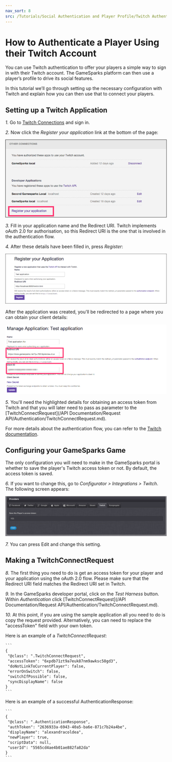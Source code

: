 ```yaml
---
nav_sort: 8
src: /Tutorials/Social Authentication and Player Profile/Twitch Authentication.md
---
```


# How to Authenticate a Player Using their Twitch Account

You can use Twitch authentication to offer your players a simple way to sign in with their Twitch account. The GameSparks platform can then use a player’s profile to drive its social features.

In this tutorial we’ll go through setting up the necessary configuration with Twitch and explain how you can then use that to connect your players.

## Setting up a Twitch Application

*1.* Go to [Twitch Connections](http://www.twitch.tv/settings/connections) and sign in.

*2.* Now click the *Register your application* link at the bottom of the page:

![](img/AuthTwitch/1.png)

*3.* Fill in your application name and the Redirect URI. Twitch implements oAuth 2.0 for authorisation, so this Redirect URI is the one that is involved in the authentication flow.

*4.* After these details have been filled in, press *Register*:

![](img/AuthTwitch/2.png)

After the application was created, you'll be redirected to a page where you can obtain your client details:

![](img/AuthTwitch/3.png)

*5.* You'll need the highlighted details for obtaining an access token from Twitch and that you will later need to pass as parameter to the [TwitchConnectRequest](/API Documentation/Request API/Authentication/TwitchConnectRequest.md).

For more details about the authentication flow, you can refer to the [Twitch documentation](https://github.com/justintv/Twitch-API/blob/master/authentication.md).

## Configuring your GameSparks Game

The only configuration you will need to make in the GameSparks portal is whether to save the player's Twitch access token or not. By default, the access token is saved.

*6.* If you want to change this, go to *Configurator > Integrations > Twitch*. The following screen appears:

 ![](img/AuthTwitch/4.png)

*7.* You can press Edit and change this setting.

## Making a TwitchConnectRequest

*8.* The first thing you need to do is get an access token for your player and your application using the oAuth 2.0 flow. Please make sure that the Redirect URI field matches the Redirect URI set in Twitch.

*9.* In the GameSparks developer portal, click on the *Test Harness* button. Within *Authentication* click [TwitchConnectRequest](/API Documentation/Request API/Authentication/TwitchConnectRequest.md).

*10.* At this point, if you are using the sample application all you need to do is copy the request provided. Alternatively, you can need to replace the "accessToken" field with your own token.

Here is an example of a *TwitchConnectRequest*:

    ```
    {
     "@class": ".TwitchConnectRequest",
     "accessToken": "6xpdb71zt9a7euk87nm9awksc58gd3",
     "doNotLinkToCurrentPlayer": false,
     "errorOnSwitch": false,
     "switchIfPossible": false,
     "syncDisplayName": false
    }
    ```

Here is an example of a successful AuthenticationResponse:

    ```
    {
     "@class": ".AuthenticationResponse",
     "authToken": "2636933a-6943-40a5-ba6e-871c7b24a4be",
     "displayName": "alexandracoldea",
     "newPlayer": true,
     "scriptData": null,
     "userId": "5565cd4ae4b01ae882fa82da"
    }
    ```
